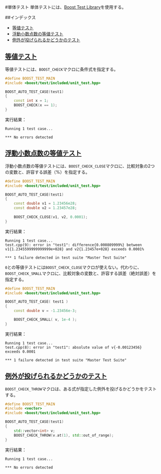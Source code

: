 #単体テスト
単体テストには、[Boost Test Library](http://www.boost.org/doc/libs/release/libs/test/doc/html/index.html)を使用する。


##インデックス
- [等値テスト](#equality-test)
- [浮動小数点数の等値テスト](#floating-point-equality-test)
- [例外が投げられるかどうかのテスト](#throw-test)


## <a name="equality-test" href="equality-test">等値テスト</a>
等値テストには、`BOOST_CHECK`マクロに条件式を指定する。

```cpp
#define BOOST_TEST_MAIN
#include <boost/test/included/unit_test.hpp>

BOOST_AUTO_TEST_CASE(test1)
{
    const int x = 1;
    BOOST_CHECK(x == 1);
}
```

実行結果：
```
Running 1 test case...

*** No errors detected
```


## <a name="floating-point-equality-test" href="floating-point-equality-test">浮動小数点数の等値テスト</a>
浮動小数点数の等値テストには、`BOOST_CHECK_CLOSE`マクロに、比較対象の2つの変数と、許容する誤差（%）を指定する。

```cpp
#define BOOST_TEST_MAIN
#include <boost/test/included/unit_test.hpp>

BOOST_AUTO_TEST_CASE(test1)
{
    const double v1 = 1.23456e28;
    const double v2 = 1.23457e28;
 
    BOOST_CHECK_CLOSE(v1, v2, 0.0001);
}
```

実行結果：
```
Running 1 test case...
test.cpp(9): error in "test1": difference{0.000809999%} between v1{1.2345599999999999e+028} and v2{1.23457e+028} exceeds 0.0001%

*** 1 failure detected in test suite "Master Test Suite"
```

`0`との等値テストには`BOOST_CHECK_CLOSE`マクロが使えない。代わりに、`BOOST_CHECK_SMALL`マクロに、比較対象の変数と、許容する誤差（絶対誤差）を指定する。

```cpp
#define BOOST_TEST_MAIN
#include <boost/test/included/unit_test.hpp>

BOOST_AUTO_TEST_CASE( test1 )
{
    const double v = -1.23456e-3;

    BOOST_CHECK_SMALL( v, 1e-4 );
}
```

実行結果：
```
Running 1 test case...
test.cpp(8): error in "test1": absolute value of v{-0.00123456} exceeds 0.0001

*** 1 failure detected in test suite "Master Test Suite"
```


## <a name="throw-test" href="throw-test">例外が投げられるかどうかのテスト</a>
`BOOST_CHECK_THROW`マクロは、ある式が指定した例外を投げるかどうかをテストする。

```cpp
#define BOOST_TEST_MAIN
#include <vector>
#include <boost/test/included/unit_test.hpp>

BOOST_AUTO_TEST_CASE(test1)
{
    std::vector<int> v;
    BOOST_CHECK_THROW(v.at(1), std::out_of_range);
}
```


実行結果：
```
Running 1 test case...

*** No errors detected
```

